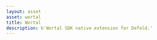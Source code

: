 ```yaml
---
layout: asset
asset: wortal
title: Wortal
description: b'Wortal SDK native extension for Defold.'
---
```

